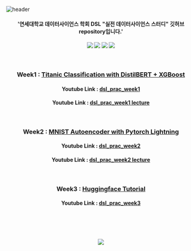 ![header](https://capsule-render.vercel.app/api?type=waving&color=auto&height=200&section=header&text=실전%20데이터사이언스%20스터디&fontSize=45&fontAlign=65&fontAlignY=35)


<div align="center">
	
<h4> '연세대학교 데이터사이언스 학회 DSL "실전 데이터사이언스 스터디" 깃허브 repository입니다.' <h4/>
<img src="https://img.shields.io/badge/Python-3776AB?style=flat&logo=Python&logoColor=white" />
<img src="https://img.shields.io/badge/Torch-EE4C2C?style=flat&logo=PyTorch&logoColor=white" />
<img src="https://img.shields.io/badge/Flask-000000?style=flat&logo=Flask&logoColor=white" />
<img src="https://img.shields.io/badge/FastAPI-009688?style=flat&logo=FastAPI&logoColor=white" />
<br><br><br>
	  
<h3>Week1 : <a href="https://github.com/a2ran/prac_ds/tree/main/week1">Titanic Classification with DistilBERT + XGBoost</a></h3>
<h4>Youtube Link : <a href = "https://www.youtube.com/watch?v=Wj__yYnd5DQ"> dsl_prac_week1 </a></h4>
<h4>Youtube Link : <a href = "https://youtu.be/1bpPseP-Za8"> dsl_prac_week1 lecture </a></h4>
<br>
<h3>Week2 : <a href="https://github.com/a2ran/prac_ds/tree/main/week2/requirements">MNIST Autoencoder with Pytorch Lightning</a></h3>
<h4>Youtube Link : <a href = "https://www.youtube.com/watch?v=-EDE4Op1UiM"> dsl_prac_week2 </a></h4>
<h4>Youtube Link : <a href = "https://www.youtube.com/watch?v=A7ubwGv1zO4"> dsl_prac_week2 lecture </a></h4>
<br>
<h3>Week3 : <a href="https://github.com/a2ran/prac_ds/tree/main/week3">Huggingface Tutorial</a></h3>
<h4>Youtube Link : <a href = "https://youtu.be/j9rzkceASLA"> dsl_prac_week3 </a></h4>
<br>
<br><br><br>

</div>
	 
<div align="center">
	<img src="https://github-readme-stats.vercel.app/api/top-langs/?username=a2ran&layout=compact"><br><br>
</div>
